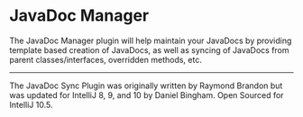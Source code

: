 # JavaDoc Manager #

The JavaDoc Manager plugin will help maintain your JavaDocs by providing template based creation of JavaDocs,
as well as syncing of JavaDocs from parent classes/interfaces, overridden methods, etc.

---

The JavaDoc Sync Plugin was originally written by Raymond Brandon but was updated for IntelliJ 8, 9, and 10 by Daniel Bingham.  Open Sourced for IntelliJ 10.5.